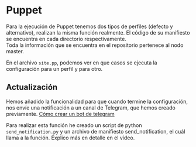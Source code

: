 # Puppet
Para la ejecución de Puppet tenemos dos tipos de perfiles (defecto y alternativo), realizan la misma función realmente. El código de su manifiesto se encuentra en cada directorio respectivamente.  
Toda la información que se encuentra en el repositorio pertenece al nodo master.  

En el archivo `site.pp`, podemos ver en que casos se ejecuta la configuración para un perfil y para otro.

## Actualización
Hemos añadido la funcionalidad para que cuando termine la configuración, nos envíe una notificación a un canal de Telegram, que hemos creado previamente.
[Cómo crear un bot de telegram](https://sendpulse.com/latam/knowledge-base/chatbot/telegram/create-telegram-chatbot)  

Para realizar esta función he creado un script de python `send_notification.py` y un archivo de manifiesto send_notification, el cuál llama a la función. Explico más en detalle en el vídeo.  
